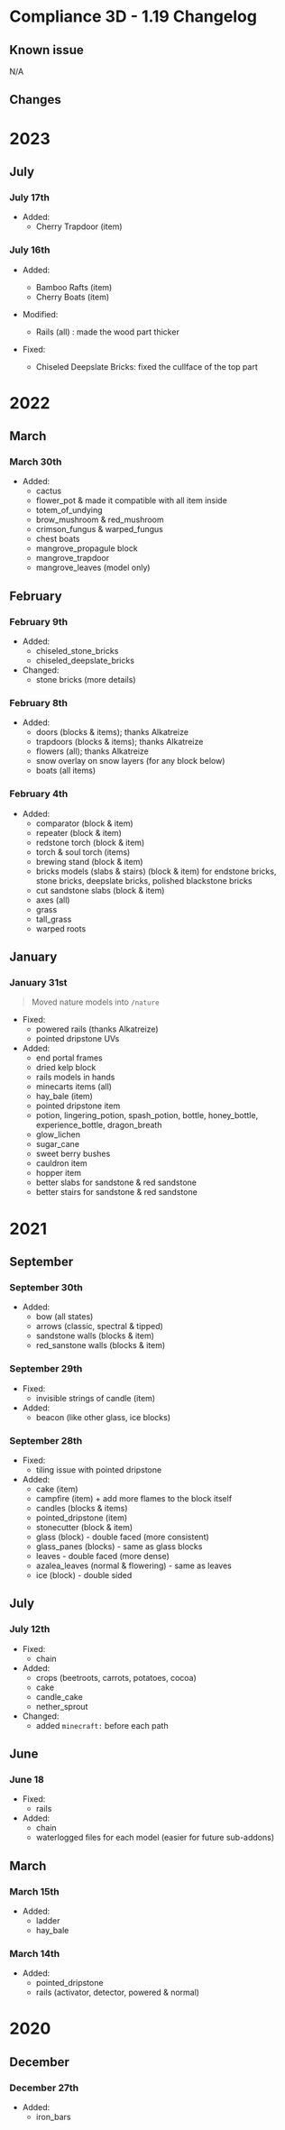# Compliance 3D - 1.19 Changelog

## Known issue

N/A

## Changes

# 2023 

## July

### July 17th

- Added:
  - Cherry Trapdoor (item)

### July 16th

- Added:
  - Bamboo Rafts (item)
  - Cherry Boats (item)

- Modified:
  - Rails (all) : made the wood part thicker

- Fixed:
  - Chiseled Deepslate Bricks: fixed the cullface of the top part

# 2022

## March

### March 30th

- Added:
  - cactus
  - flower_pot & made it compatible with all item inside
  - totem_of_undying
  - brow_mushroom & red_mushroom
  - crimson_fungus & warped_fungus
  - chest boats
  - mangrove_propagule block
  - mangrove_trapdoor
  - mangrove_leaves (model only)

## February

### February 9th

- Added:
  - chiseled_stone_bricks
  - chiseled_deepslate_bricks
- Changed:
  - stone bricks (more details)

### February 8th

- Added:
  - doors (blocks & items); thanks Alkatreize
  - trapdoors (blocks & items); thanks Alkatreize
  - flowers (all); thanks Alkatreize
  - snow overlay on snow layers (for any block below)
  - boats (all items)

### February 4th

- Added:
  - comparator (block & item)
  - repeater (block & item)
  - redstone torch (block & item)
  - torch & soul torch (items)
  - brewing stand (block & item)
  - bricks models (slabs & stairs) (block & item) for endstone bricks, stone bricks, deepslate bricks, polished blackstone bricks
  - cut sandstone slabs (block & item)
  - axes (all)
  - grass
  - tall_grass
  - warped roots

## January
### January 31st

> Moved nature models into `/nature`

- Fixed:
  - powered rails (thanks Alkatreize)
  - pointed dripstone UVs
- Added:
  - end portal frames
  - dried kelp block
  - rails models in hands
  - minecarts items (all)
  - hay_bale (item)
  - pointed dripstone item
  - potion, lingering_potion, spash_potion, bottle, honey_bottle, experience_bottle, dragon_breath
  - glow_lichen
  - sugar_cane
  - sweet berry bushes
  - cauldron item
  - hopper item
  - better slabs for sandstone & red sandstone
  - better stairs for sandstone & red sandstone

# 2021

## September

### September 30th

- Added:
  - bow (all states)
  - arrows (classic, spectral & tipped)
  - sandstone walls (blocks & item)
  - red_sanstone walls (blocks & item)

### September 29th

- Fixed:
  - invisible strings of candle (item)
- Added:
  - beacon (like other glass, ice blocks)

### September 28th

- Fixed:
  - tiling issue with pointed dripstone
- Added:
  - cake (item)
  - campfire (item) + add more flames to the block itself
  - candles (blocks & items)
  - pointed_dripstone (item)
  - stonecutter (block & item)
  - glass (block) - double faced (more consistent)
  - glass_panes (blocks) - same as glass blocks
  - leaves - double faced (more dense)
  - azalea_leaves (normal & flowering) - same as leaves
  - ice (block) - double sided

## July

### July 12th

- Fixed:
  - chain
- Added:
  - crops (beetroots, carrots, potatoes, cocoa)
  - cake
  - candle_cake
  - nether_sprout
- Changed:
  - added `minecraft:` before each path

## June

### June 18

- Fixed:
  - rails
- Added:
  - chain
  - waterlogged files for each model (easier for future sub-addons)

## March

### March 15th

- Added:
  - ladder
  - hay_bale

### March 14th

- Added:
  - pointed_dripstone
  - rails (activator, detector, powered & normal)

# 2020 

## December

### December 27th

- Added:
  - iron_bars